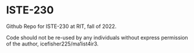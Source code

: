 # ISTE-230
Github Repo for ISTE-230 at RIT, fall of 2022. 

Code should not be re-used by any individuals without express permission of the author, icefisher225/ma1ist4ir3. 
